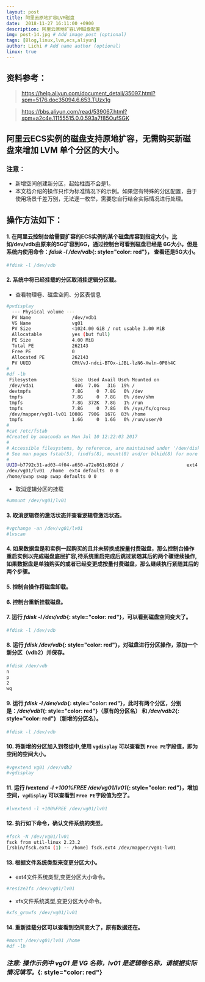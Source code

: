 ```yaml
---
layout: post
title: 阿里云原地扩容LVM磁盘
date:  2018-11-27 16:11:00 +0900  
description: 阿里云原地扩容LVM磁盘配置
img: post-14.jpg # Add image post (optional)
tags: [Blog,linux,lvm,ecs,aliyun]
author: Lichi # Add name author (optional)
linux: true
---
```


## 资料参考：
> https://help.aliyun.com/document_detail/35097.html?spm=5176.doc35094.6.653.TUzx1g

> https://bbs.aliyun.com/read/539067.html?spm=a2c4e.11155515.0.0.593a7f85OufSGK

## 阿里云ECS实例的磁盘支持原地扩容，无需购买新磁盘来增加 LVM 单个分区的大小。

### 注意：
- 新增空间创建新分区，起始柱面不会是1。
- 本文档介绍的操作只作为标准情况下的示例。如果您有特殊的分区配置，由于使用场景千差万别，无法逐一枚举，需要您自行结合实际情况进行处理。

## 操作方法如下：
#### 1. 在阿里云控制台给需要扩容的ECS实例的某个磁盘库容到指定大小，比如/dev/vdb由原来的5G扩容到6G，通过控制台可看到磁盘已经是 6G大小，但是系统内使用命令：*fdisk -l /dev/vdb*{: style="color: red"}， 查看还是5G大小。

```bash
#fdisk -l /dev/vdb
```

#### 2. 系统中将已经挂载的分区取消挂逻辑分区载。
- 查看物理卷、磁盘空间、分区表信息

```bash
#pvdisplay
  --- Physical volume ---
  PV Name               /dev/vdb1
  VG Name               vg01
  PV Size               <1024.00 GiB / not usable 3.00 MiB
  Allocatable           yes (but full)
  PE Size               4.00 MiB
  Total PE              262143
  Free PE               0
  Allocated PE          262143
  PV UUID               CMtVvJ-ndci-BTOx-iJBL-lzN6-Xwln-0P8h4C
#
#df -lh
 Filesystem             Size  Used Avail Use% Mounted on
 /dev/vda1               40G  7.0G   31G  19% /
 devtmpfs               7.8G     0  7.8G   0% /dev
 tmpfs                  7.8G     0  7.8G   0% /dev/shm
 tmpfs                  7.8G  372K  7.8G   1% /run
 tmpfs                  7.8G     0  7.8G   0% /sys/fs/cgroup
 /dev/mapper/vg01-lv01 1008G  790G  167G  83% /home
 tmpfs                  1.6G     0  1.6G   0% /run/user/0
#
#cat /etc/fstab
#Created by anaconda on Mon Jul 10 12:22:03 2017
#
# Accessible filesystems, by reference, are maintained under '/dev/disk'
# See man pages fstab(5), findfs(8), mount(8) and/or blkid(8) for more info
#
UUID=b7792c31-ad03-4f04-a650-a72e861c892d /                       ext4    defaults        1 1
/dev/vg01/lv01  /home  ext4 defaults  0 0
/home/swap swap swap defaults 0 0
```

- 取消逻辑分区的挂载

```bash
#umount /dev/vg01/lv01
```

#### 3. 取消逻辑卷的激活状态并查看逻辑卷激活状态。

```bash
#vgchange -an /dev/vg01/lv01
#lvscan
```

#### 4. 如果数据盘是和实例一起购买的且并未转换成按量付费磁盘，那么控制台操作重启实例以完成磁盘底层扩容,待系统重启完成后跳过紧随其后的两个骤继续操作,如果数据盘是单独购买的或者已经变更成按量付费磁盘，那么继续执行紧随其后的两个步骤。

#### 5. 控制台操作将磁盘卸载。

#### 6. 控制台重新挂载磁盘。

#### 7. 运行 *fdisk -l /dev/vdb*{: style="color: red"}，可以看到磁盘空间变大了。

```bash
#fdisk -l /dev/vdb
```

#### 8. 运行 *fdisk /dev/vdb*{: style="color: red"}，对磁盘进行分区操作，添加一个新分区（vdb2）并保存。

```bash
#fdisk /dev/vdb
n
p
2
wq
```

#### 9. 运行 *fdisk -l /dev/vdb*{: style="color: red"}，此时有两个分区，分别是：*/dev/vdb1*{: style="color: red"}（原有的分区名） 和 */dev/vdb2*{: style="color: red"}（新增的分区名）。

```bash
#fdisk -l /dev/vdb
```

#### 10. 将新增的分区加入到卷组中,使用 `vgdisplay` 可以查看到 `Free PE`字段值，即为空闲的空间大小。

```bash
#vgextend vg01 /dev/vdb2
#vgdisplay
```

#### 11. 运行 *lvextend -l +100%FREE /dev/vg01/lv01*{: style="color: red"}，增加空间，`vgdisplay` 可以查看到 `Free PE`字段值为空了。

```bash
#lvextend -l +100%FREE /dev/vg01/lv01
```

#### 12. 执行如下命令，确认文件系统的类型。

```bash
#fsck -N /dev/vg01/lv01
fsck from util-linux 2.23.2
[/sbin/fsck.ext4 (1) -- /home] fsck.ext4 /dev/mapper/vg01-lv01
```

#### 13. 根据文件系统类型来变更分区大小。
- ext4文件系统类型,变更分区大小命令。

```bash
#resize2fs /dev/vg01/lv01 
```

-  xfs文件系统类型,变更分区大小命令。

```bash
#xfs_growfs /dev/vg01/lv01
```

#### 14. 重新挂载分区可以查看到空间变大了，原有数据还在。

```bash
#mount /dev/vg01/lv01 /home
#df -lh
```

### *注意: 操作示例中 vg01 是 VG 名称，lv01 是逻辑卷名称，请根据实际情况填写。*{: style="color: red"}